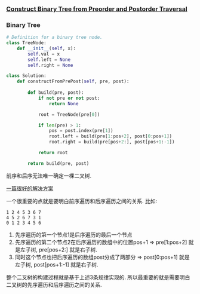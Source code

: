 ### [Construct Binary Tree from Preorder and Postorder Traversal](https://leetcode.com/problems/construct-binary-tree-from-preorder-and-postorder-traversal/)



### Binary Tree


```Python
# Definition for a binary tree node.
class TreeNode:
    def __init__(self, x):
        self.val = x
        self.left = None
        self.right = None

class Solution:
    def constructFromPrePost(self, pre, post):
        
        def build(pre, post):
            if not pre or not post:
                return None

            root = TreeNode(pre[0])

            if len(pre) > 1:
                pos = post.index(pre[1])
                root.left = build(pre[1:pos+2], post[0:pos+1])
                root.right = build(pre[pos+2:], post[pos+1:-1])

            return root

        return build(pre, post)
```


前序和后序无法唯一确定一棵二叉树.

[一篇很好的解决方案](https://leetcode.com/problems/construct-binary-tree-from-preorder-and-postorder-traversal/discuss/307664/beat-99-in-python3)


一个很重要的点就是要明白前序遍历和后序遍历之间的关系.
比如:

```
1 2 4 5 3 6 7
4 5 2 6 7 3 1
0 1 2 3 4 5 6
```

1. 先序遍历的第一个节点1是后序遍历的最后一个节点
2. 先序遍历的第二个节点2在后序遍历的数组中的位置pos+1 => pre[1:pos+2] 就是左子树, pre[pos+2:] 就是右子树.
3. 同时这个节点也把后序遍历的数组post分成了两部分 => post[0:pos+1] 就是左子树, post[pos+1:-1] 就是右子树.

整个二叉树的构建过程就是基于上述3条规律实现的. 所以最重要的就是需要明白二叉树的先序遍历和后序遍历之间的关系.
